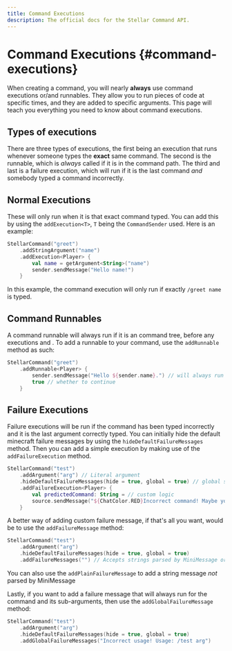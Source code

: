 ```yaml
---
title: Command Executions
description: The official docs for the Stellar Command API.
---
```


# Command Executions {#command-executions}

When creating a command, you will nearly **always** use command executions or/and runnables. They allow you to run pieces of code at specific times, and they are added to specific arguments. This page will teach you everything you need to know about command executions.

## Types of executions

There are three types of executions, the first being an execution that runs whenever someone types the **exact** same command. The second is the runnable, which is _always_ called if it is in the command path. The third and last is a failure execution, which will run if it is the last command _and_ somebody typed a command incorrectly.

## Normal Executions

These will only run when it is that exact command typed. You can add this by using the `addExecution<T>`, `T` being the `CommandSender` used. Here is an example:

```kotlin
StellarCommand("greet")
    .addStringArgument("name")
    .addExecution<Player> {
        val name = getArgument<String>("name")
        sender.sendMessage("Hello name!")
    }
```

In this example, the command execution will only run if exactly `/greet name` is typed. 

## Command Runnables

A command runnable will always run if it is an command tree, before any executions and . To add a runnable to your command, use the `addRunnable` method as such:

```kotlin
StellarCommand("greet")
    .addRunnable<Player> {
        sender.sendMessage("Hello ${sender.name}.") // will always run
        true // whether to continue
    }
```

## Failure Executions

Failure executions will be run if the command has been typed incorrectly and it is the last argument correctly typed. You can initially hide the default minecraft failure messages by using the `hideDefaultFailureMessages` method. Then you can add a simple execution by making use of the `addFailureExecution` method.

```kotlin
StellarCommand("test")
    .addArgument("arg") // Literal argument
    .hideDefaultFailureMessages(hide = true, global = true) // global stands for if this will count for any sub-arguments
    .addFailureExecution<Player> {
        val predictedCommand: String = // custom logic
        source.sendMessage("${ChatColor.RED}Incorrect command! Maybe you meant $predictedCommand?")
    }
```

A better way of adding custom failure message, if that's all you want, would be to use the `addFailureMessage` method:

```kotlin
StellarCommand("test")
    .addArgument("arg")
    .hideDefaultFailureMessages(hide = true, global = true)
    .addFailureMessages("") // Accepts strings parsed by MiniMessage or components
```

You can also use the `addPlainFailureMessage` to add a string message _not_ parsed by MiniMessage

Lastly, if you want to add a failure message that will always run for the command and its sub-arguments, then use the `addGlobalFailureMessage` method:

```kotlin
StellarCommand("test")
    .addArgument("arg")
    .hideDefaultFailureMessages(hide = true, global = true)
    .addGlobalFailureMessages("Incorrect usage! Usage: /test arg")
```